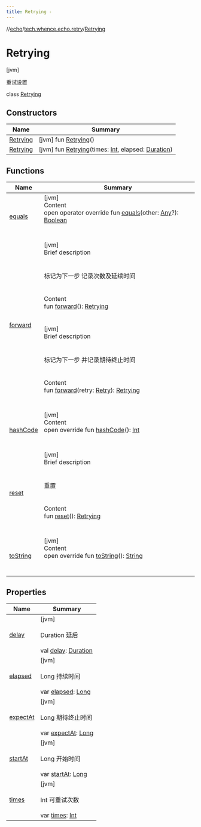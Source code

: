 ```yaml
---
title: Retrying -
---
```

//[echo](../../index.md)/[tech.whence.echo.retry](../index.md)/[Retrying](index.md)



# Retrying  
 [jvm] 

重试设置

class [Retrying](index.md)   


## Constructors  
  
|  Name|  Summary| 
|---|---|
| [Retrying](-retrying.md)|  [jvm] fun [Retrying](-retrying.md)()   <br>
| [Retrying](-retrying.md)|  [jvm] fun [Retrying](-retrying.md)(times: [Int](https://kotlinlang.org/api/latest/jvm/stdlib/kotlin/-int/index.html), elapsed: [Duration](https://docs.oracle.com/javase/8/docs/api/java/time/Duration.html))   <br>


## Functions  
  
|  Name|  Summary| 
|---|---|
| [equals](../../tech.whence.echo.webclient.response.exception/-response-unrecognized-exception/index.md#kotlin/Any/equals/#kotlin.Any?/PointingToDeclaration/)| [jvm]  <br>Content  <br>open operator override fun [equals](../../tech.whence.echo.webclient.response.exception/-response-unrecognized-exception/index.md#kotlin/Any/equals/#kotlin.Any?/PointingToDeclaration/)(other: [Any](https://kotlinlang.org/api/latest/jvm/stdlib/kotlin/-any/index.html)?): [Boolean](https://kotlinlang.org/api/latest/jvm/stdlib/kotlin/-boolean/index.html)  <br><br><br>
| [forward](forward.md)| [jvm]  <br>Brief description  <br><br><br>标记为下一步 记录次数及延续时间<br><br>  <br>Content  <br>fun [forward](forward.md)(): [Retrying](index.md)  <br><br><br>[jvm]  <br>Brief description  <br><br><br>标记为下一步 并记录期待终止时间<br><br>  <br>Content  <br>fun [forward](forward.md)(retry: [Retry](../-retry/index.md)): [Retrying](index.md)  <br><br><br>
| [hashCode](../../tech.whence.echo.webclient.response.exception/-response-unrecognized-exception/index.md#kotlin/Any/hashCode/#/PointingToDeclaration/)| [jvm]  <br>Content  <br>open override fun [hashCode](../../tech.whence.echo.webclient.response.exception/-response-unrecognized-exception/index.md#kotlin/Any/hashCode/#/PointingToDeclaration/)(): [Int](https://kotlinlang.org/api/latest/jvm/stdlib/kotlin/-int/index.html)  <br><br><br>
| [reset](reset.md)| [jvm]  <br>Brief description  <br><br><br>重置<br><br>  <br>Content  <br>fun [reset](reset.md)(): [Retrying](index.md)  <br><br><br>
| [toString](../../tech.whence.echo.webclient.response.exception/-response-unrecognized-exception/index.md#kotlin/Any/toString/#/PointingToDeclaration/)| [jvm]  <br>Content  <br>open override fun [toString](../../tech.whence.echo.webclient.response.exception/-response-unrecognized-exception/index.md#kotlin/Any/toString/#/PointingToDeclaration/)(): [String](https://kotlinlang.org/api/latest/jvm/stdlib/kotlin/-string/index.html)  <br><br><br>


## Properties  
  
|  Name|  Summary| 
|---|---|
| [delay](index.md#tech.whence.echo.retry/Retrying/delay/#/PointingToDeclaration/)|  [jvm] <br><br>Duration 延后<br><br>val [delay](index.md#tech.whence.echo.retry/Retrying/delay/#/PointingToDeclaration/): [Duration](https://docs.oracle.com/javase/8/docs/api/java/time/Duration.html)   <br>
| [elapsed](index.md#tech.whence.echo.retry/Retrying/elapsed/#/PointingToDeclaration/)|  [jvm] <br><br>Long 持续时间<br><br>var [elapsed](index.md#tech.whence.echo.retry/Retrying/elapsed/#/PointingToDeclaration/): [Long](https://kotlinlang.org/api/latest/jvm/stdlib/kotlin/-long/index.html)   <br>
| [expectAt](index.md#tech.whence.echo.retry/Retrying/expectAt/#/PointingToDeclaration/)|  [jvm] <br><br>Long 期待终止时间<br><br>var [expectAt](index.md#tech.whence.echo.retry/Retrying/expectAt/#/PointingToDeclaration/): [Long](https://kotlinlang.org/api/latest/jvm/stdlib/kotlin/-long/index.html)   <br>
| [startAt](index.md#tech.whence.echo.retry/Retrying/startAt/#/PointingToDeclaration/)|  [jvm] <br><br>Long 开始时间<br><br>var [startAt](index.md#tech.whence.echo.retry/Retrying/startAt/#/PointingToDeclaration/): [Long](https://kotlinlang.org/api/latest/jvm/stdlib/kotlin/-long/index.html)   <br>
| [times](index.md#tech.whence.echo.retry/Retrying/times/#/PointingToDeclaration/)|  [jvm] <br><br>Int 可重试次数<br><br>var [times](index.md#tech.whence.echo.retry/Retrying/times/#/PointingToDeclaration/): [Int](https://kotlinlang.org/api/latest/jvm/stdlib/kotlin/-int/index.html)   <br>

